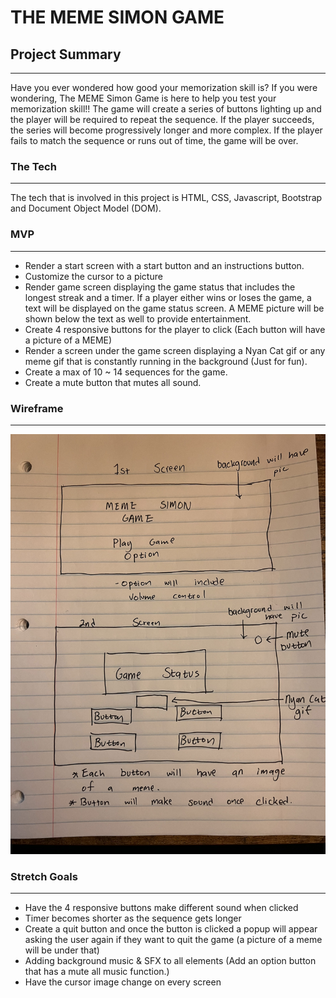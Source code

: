 # THE MEME SIMON GAME
## Project Summary
---
Have you ever wondered how good your memorization skill is? If you were wondering, The MEME Simon Game is here to help you test your memorization skill!! The game will create a series of buttons lighting up and the player will be required to repeat the sequence. If the player succeeds, the series will become progressively longer and more complex. If the player fails to match the sequence or runs out of time, the game will be over.

### The Tech 
---
The tech that is involved in this project is HTML, CSS, Javascript, Bootstrap and Document Object Model (DOM).

### MVP
---
- Render a start screen with a start button and an instructions button.
- Customize the cursor to a picture
- Render game screen displaying the game status that includes the longest streak and a timer. If a player either wins or loses the game, a text will be displayed on the game status screen. A MEME picture will be shown below the text as well to provide entertainment.
- Create 4 responsive buttons for the player to click (Each button will have a picture of a MEME)
- Render a screen under the game screen displaying a Nyan Cat gif or any meme gif that is constantly running in the background (Just for fun).
- Create a max of 10 ~ 14 sequences for the game.
- Create a mute button that mutes all sound.

### Wireframe
---
![wireframe](./images/IMG_0941.jpg)


### Stretch Goals
---
- Have the 4 responsive buttons make different sound when clicked
- Timer becomes shorter as the sequence gets longer 
- Create a quit button and once the button is clicked a popup will appear asking the user again if they want to quit the game (a picture of a meme will be under that)
- Adding background music & SFX to all elements (Add an option button that has a mute all music function.)
- Have the cursor image change on every screen